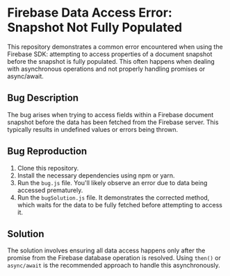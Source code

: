 # Firebase Data Access Error: Snapshot Not Fully Populated

This repository demonstrates a common error encountered when using the Firebase SDK: attempting to access properties of a document snapshot before the snapshot is fully populated. This often happens when dealing with asynchronous operations and not properly handling promises or async/await.

## Bug Description

The bug arises when trying to access fields within a Firebase document snapshot before the data has been fetched from the Firebase server.  This typically results in undefined values or errors being thrown.

## Bug Reproduction

1. Clone this repository.
2. Install the necessary dependencies using npm or yarn.
3. Run the `bug.js` file.  You'll likely observe an error due to data being accessed prematurely.
4. Run the `bugSolution.js` file. It demonstrates the corrected method, which waits for the data to be fully fetched before attempting to access it.

## Solution

The solution involves ensuring all data access happens only after the promise from the Firebase database operation is resolved. Using `then()` or `async/await` is the recommended approach to handle this asynchronously.